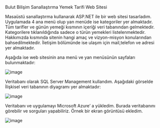 Bulut Bilişim Sanallaştırma Yemek Tarifi Web Sitesi

Masaüstü sanallaştırma kullanarak ASP.NET ile bir web sitesi tasarladım. 
Uygulamada 4 ana menü olup yan menüde ise kategoriler yer almaktadır. Tüm tarifler ve günün yemeği kısmının içeriği veri tabanından gelmektedir. Kategorilere tıklanıldığında sadece o türün yemekleri listelenmektedir. Hakkımızda kısmında sitenin hangi amaç ve vizyon-misyon konularından bahsedilmektedir.
İletişim bölümünde ise ulaşım için mail,telefon ve adresi yer almaktadır.

Aşağıda ise web sitesinin ana  menü ve yan menüsünün sayfaları  bulunmaktadır:

![image](https://github.com/buseyener/ASP.NET-ile-Yemek-Tarif-Sitesi/assets/119698903/57f56383-06ea-423b-a7c7-75b31b70cf10)


Veritabanı olarak SQL Server Management kullandım. Aşağıdaki görselde İlişkisel veri tabanının diyagramı yer almaktadır:



![image](https://github.com/buseyener/ASP.NET-ile-Yemek-Tarif-Sitesi/assets/119698903/7cffc405-1ac8-47fa-b9f4-078cf609cb1d)



Veritabanı ve uygulamayı Microsoft Azure’ a yükledim.
Burada veritabanını görebilir ve sorguları yapabiliriz. Örnek bir ekran görüntüsü ekledim.


![image](https://github.com/buseyener/ASP.NET-ile-Yemek-Tarif-Sitesi/assets/119698903/253877bd-6de0-4976-87e7-acb51d7ba752)




